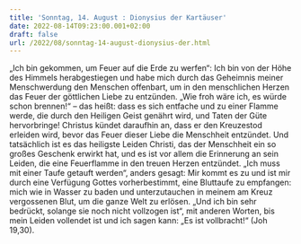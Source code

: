 ```yaml
---
title: 'Sonntag, 14. August : Dionysius der Kartäuser'
date: 2022-08-14T09:23:00.001+02:00
draft: false
url: /2022/08/sonntag-14-august-dionysius-der.html
---
```


„Ich bin gekommen, um Feuer auf die Erde zu werfen“: Ich bin von der Höhe des Himmels herabgestiegen und habe mich durch das Geheimnis meiner Menschwerdung den Menschen offenbart, um in den menschlichen Herzen das Feuer der göttlichen Liebe zu entzünden. „Wie froh wäre ich, es würde schon brennen!“ – das heißt: dass es sich entfache und zu einer Flamme werde, die durch den Heiligen Geist genährt wird, und Taten der Güte hervorbringe! Christus kündet daraufhin an, dass er den Kreuzestod erleiden wird, bevor das Feuer dieser Liebe die Menschheit entzündet. Und tatsächlich ist es das heiligste Leiden Christi, das der Menschheit ein so großes Geschenk erwirkt hat, und es ist vor allem die Erinnerung an sein Leiden, die eine Feuerflamme in den treuen Herzen entzündet. „Ich muss mit einer Taufe getauft werden“, anders gesagt: Mir kommt es zu und ist mir durch eine Verfügung Gottes vorherbestimmt, eine Bluttaufe zu empfangen: mich wie in Wasser zu baden und unterzutauchen in meinem am Kreuz vergossenen Blut, um die ganze Welt zu erlösen. „Und ich bin sehr bedrückt, solange sie noch nicht vollzogen ist“, mit anderen Worten, bis mein Leiden vollendet ist und ich sagen kann: „Es ist vollbracht!“ (Joh 19,30).